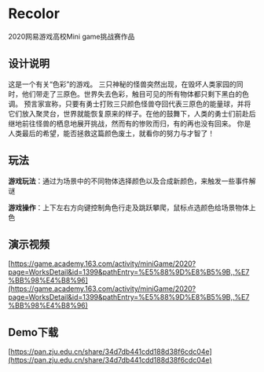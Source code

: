 # Recolor
2020网易游戏高校Mini game挑战赛作品

## 设计说明
这是一个有关“色彩”的游戏。 三只神秘的怪兽突然出现，在毁坏人类家园的同时，他们带走了三原色。世界失去色彩，触目可见的所有物体都只剩下黑白的色调。 预言家宣称，只要有勇士打败三只颜色怪兽夺回代表三原色的能量球，并将它们放入聚灵台，世界就能恢复原来的样子。在他的鼓舞下，人类的勇士们前赴后继地前往怪兽的栖息地展开挑战，然而有的惨败而归，有的再也没有回来。 你是人类最后的希望，能否拯救这篇颜色废土，就看你的努力与才智了！ 

## 玩法
**游戏玩法**：通过为场景中的不同物体选择颜色以及合成新颜色，来触发一些事件解谜 

**游戏操作**：上下左右方向键控制角色行走及跳跃攀爬，鼠标点选颜色给场景物体上色

## 演示视频
[https://game.academy.163.com/activity/miniGame/2020?page=WorksDetail&id=1399&pathEntry=%E5%88%9D%E8%B5%9B,,%E7%BB%98%E4%B8%96](https://game.academy.163.com/activity/miniGame/2020?page=WorksDetail&id=1399&pathEntry=%E5%88%9D%E8%B5%9B,,%E7%BB%98%E4%B8%96)

## Demo下载
[https://pan.zju.edu.cn/share/34d7db441cdd188d38f6cdc04e](https://pan.zju.edu.cn/share/34d7db441cdd188d38f6cdc04e)
